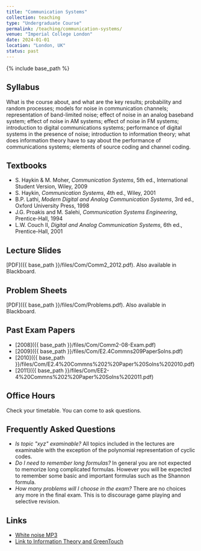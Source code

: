 ```yaml
---
title: "Communication Systems"
collection: teaching
type: "Undergraduate Course"
permalink: /teaching/communication-systems/
venue: "Imperial College London"
date: 2024-01-01
location: "London, UK"
status: past
---
```

{% include base_path %}

## Syllabus

What is the course about, and what are the key results; probability and random processes; models for noise in communication channels; representation of band-limited noise; effect of noise in an analog baseband system; effect of noise in AM systems; effect of noise in FM systems; introduction to digital communications systems; performance of digital systems in the presence of noise; introduction to information theory; what does information theory have to say about the performance of communications systems; elements of source coding and channel coding.

## Textbooks

- S. Haykin & M. Moher, *Communication Systems*, 5th ed., International Student Version, Wiley, 2009
- S. Haykin, *Communication Systems*, 4th ed., Wiley, 2001
- B.P. Lathi, *Modern Digital and Analog Communication Systems*, 3rd ed., Oxford University Press, 1998
- J.G. Proakis and M. Salehi, *Communication Systems Engineering*, Prentice-Hall, 1994
- L.W. Couch II, *Digital and Analog Communication Systems*, 6th ed., Prentice-Hall, 2001

## Lecture Slides

[PDF]({{ base_path }}/files/Com/Comm2_2012.pdf). Also available in Blackboard.

## Problem Sheets

[PDF]({{ base_path }}/files/Com/Problems.pdf). Also available in Blackboard.

## Past Exam Papers

- [2008]({{ base_path }}/files/Com/Comm2-08-Exam.pdf)
- [2009]({{ base_path }}/files/Com/E2.4Commns209PaperSolns.pdf)
- [2010]({{ base_path }}/files/Com/E2.4%20Commns%202%20Paper%20Solns%202010.pdf)
- [2011]({{ base_path }}/files/Com/EE2-4%20Commns%202%20Paper%20Solns%202011.pdf)

## Office Hours

Check your timetable. You can come to ask questions.

## Frequently Asked Questions

* *Is topic "xyz" examinable?* All topics included in the lectures are examinable with the exception of the polynomial representation of cyclic codes.
* *Do I need to remember long formulas?* In general you are not expected to memorize long complicated formulas. However you will be expected to remember some basic and important formulas such as the Shannon formula.
* *How many problems will I choose in the exam?* There are no choices any more in the final exam. This is to discourage game playing and selective revision.


## Links

- [White noise MP3](http://cantonbecker.com/music/white-noise-sleep-sounds/mp3s.php)
- [Link to Information Theory and GreenTouch](http://www.greentouch.org/index.php?page=shannons-law-explained)
